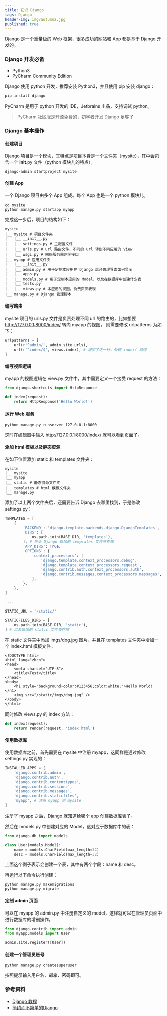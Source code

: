 ```yaml
---
title: 初识 Django
tags: Django
header-img: img/autumn2.jpg
published: true
---
```


Django 是一个重量级的 Web 框架，很多成功的网站和 App 都是基于 Django 开发的。

### Django 开发必备

+ Python3
+ PyCharm Community Edition

Django 使用 python 开发，推荐安装 Python3，并且使用 pip 安装 django：

```shell
pip install django
```

PyCharm 是用于 python 开发的 IDE，Jetbrains 出品，支持调试 python。

> PyCharm 社区版是开源免费的，初学者开发 Django 足够了

### Django 基本操作

#### 创建项目

Django 项目是一个模块，其特点是项目本身是一个文件夹（mysite），其中会包含一个 __init__.py 文件（python 模块儿的特点）。

```shell
django-admin startproject mysite
```

#### 创建 App

一个 Django 项目由多个 App 组成。每个 App 也是一个 python 模块儿。

```shell
cd mysite
python manage.py startapp myapp
```

完成这一步后，项目的结构如下：

```
mysite
|__ mysite # 项目文件夹
|   |__ __init__.py
|   |__ settings.py # 主配置文件
|   |__ urls.py # url 路由文件，不同的 url 转到不同应用的 view
|   |__ wsgi.py # 网络服务器网关接口
|__ myapp # 应用文件夹
|   |__ __init__.py
|   |__ admin.py # 用于定制本应用在 Django 后台管理界面如何显示
|   |__ apps.py
|   |__ models.py # 用于定制本应用的 Model，以及在数据库中创建什么表
|   |__ tests.py
|   |__ views.py # 本应用的视图，负责页面表现
|__ manage.py # Django 管理脚本
```

#### 编写路由

mysite 项目的 urls.py 文件是负责处理不同 url 的路由的，比如想要 http://127.0.0.1:8000/index/ 转向 myapp 的视图，
则需要修改 urlpatterns 为如下：

```python
urlpatterns = [
    url(r'^admin/', admin.site.urls),
    url(r'^index/$', views.index), # 增加了这一行，处理 index/ 路径
]
```

#### 编写视图逻辑

myapp 的视图逻辑在 view.py 文件中，其中需要定义一个接受 request 的方法：

```python
from django.shortcuts import HttpResponse

def index(request):
	return HttpResponse('Hello World!')
```

#### 运行 Web 服务

```shell
python manage.py runserver 127.0.0.1:8000
```

这时在编辑器中输入 http://127.0.0.1:8000/index/ 就可以看到页面了。

#### 添加 html 模板以及静态资源

在如下位置添加 static 和 templates 文件夹：

```
mysite
|__ mysite
|__ myapp
|__ static # 静态资源文件夹
|__ templates # html 模板文件夹
|__ manage.py
```

添加了以上两个文件夹后，还需要告诉 Django 去哪里找到，于是修改 settings.py：

```python
TEMPLATES = [
    {
        'BACKEND': 'django.template.backends.django.DjangoTemplates',
        'DIRS': [
            os.path.join(BASE_DIR, 'templates'),
        ], # 告诉 Django 新加的 templates 文件夹在哪
        'APP_DIRS': True,
        'OPTIONS': {
            'context_processors': [
                'django.template.context_processors.debug',
                'django.template.context_processors.request',
                'django.contrib.auth.context_processors.auth',
                'django.contrib.messages.context_processors.messages',
            ],
        },
    },
]

....

STATIC_URL = '/static/'

STATICFILES_DIRS = [
    os.path.join(BASE_DIR, 'static'),
] # 以及新加的 static 文件夹在哪
```

在 static 文件夹中添加 imgs/dog.jpg 图片，并且在 templates 文件夹中增加一个 index.html 模板文件：
```
<!DOCTYPE html>
<html lang="zhcn">
<head>
    <meta charset="UTF-8">
    <title>Test</title>
</head>
<body>
    <h1 style="background-color:#123456;color:white;">Hello World!</h1>
    <img src="/static/imgs/dog.jpg" />
</body>
</html>
```

同时修改 views.py 的 index 方法：

```python
def index(request):
    return render(request, 'index.html')
```

#### 使用数据库

使用数据库之前，首先需要在 mysite 中注册 myapp，这同样是通过修改 settings.py 实现的：

```python
INSTALLED_APPS = [
    'django.contrib.admin',
    'django.contrib.auth',
    'django.contrib.contenttypes',
    'django.contrib.sessions',
    'django.contrib.messages',
    'django.contrib.staticfiles',
    'myapp', # 注册 myapp 到 mysite
]
```

注册了 myapp 之后，Django 就知道给哪个 app 创建数据库表了。

然后在 models.py 中创建对应的 Model，这对应于数据库中的表：

```python
from django.db import models

class User(models.Model):
    name = models.CharField(max_length=32)
    desc = models.CharField(max_length=32)

```

上面这个例子表示会创建一个表，其中有两个字段：name 和 desc。

再运行以下命令执行创建：

```shell
python manage.py makemigrations
python manage.py migrate
```

#### 定制 admin 页面

可以在 myapp 的 admin.py 中注册自定义的 model，这样就可以在管理员页面中进行数据库的增删操作。

```python
from django.contrib import admin
from myapp.models import User

admin.site.register([User])
```

#### 创建一个管理员账号

```shell
python manage.py createsuperuser
```

按照提示输入用户名、邮箱、密码即可。

### 参考资料
+ [Django 教程](http://www.runoob.com/django/django-tutorial.html)
+ [简约而不简单的Django](http://www.cnblogs.com/feixuelove1009/p/5823135.html)
